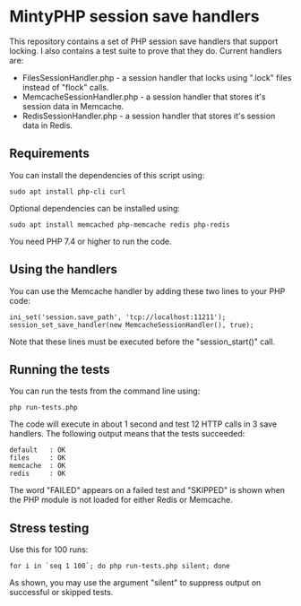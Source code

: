 # MintyPHP session save handlers

This repository contains a set of PHP session save handlers that support locking. I also contains a test suite to prove that they do. Current handlers are:

- FilesSessionHandler.php - a session handler that locks using ".lock" files instead of "flock" calls.
- MemcacheSessionHandler.php - a session handler that stores it's session data in Memcache.
- RedisSessionHandler.php - a session handler that stores it's session data in Redis.

## Requirements

You can install the dependencies of this script using:

    sudo apt install php-cli curl

Optional dependencies can be installed using:

    sudo apt install memcached php-memcache redis php-redis

You need PHP 7.4 or higher to run the code.

## Using the handlers

You can use the Memcache handler by adding these two lines to your PHP code:

    ini_set('session.save_path', 'tcp://localhost:11211');
    session_set_save_handler(new MemcacheSessionHandler(), true);

Note that these lines must be executed before the "session_start()" call.

## Running the tests

You can run the tests from the command line using:

    php run-tests.php

The code will execute in about 1 second and test 12 HTTP calls in 3 save handlers. The following output means that the tests succeeded:

    default   : OK
    files     : OK
    memcache  : OK
    redis     : OK

The word "FAILED" appears on a failed test and "SKIPPED" is shown when the PHP module is not loaded for either Redis or Memcache.

## Stress testing

Use this for 100 runs:

    for i in `seq 1 100`; do php run-tests.php silent; done

As shown, you may use the argument "silent" to suppress output on successful or skipped tests.